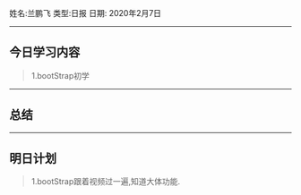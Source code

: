 姓名:兰鹏飞
类型:日报
日期: 2020年2月7日

***
## 今日学习内容 ##
>1.bootStrap初学
***
## 总结 ##
***
## 明日计划 ##
>1.bootStrap跟着视频过一遍,知道大体功能.
